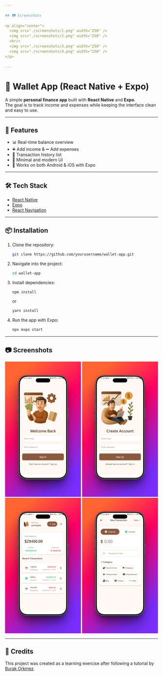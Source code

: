 ```yaml
---

## 📷 Screenshots

<p align="center">
  <img src="./screenshots/1.png" width="250" />
  <img src="./screenshots/2.png" width="250" />
  <br/>
  <img src="./screenshots/3.png" width="250" />
  <img src="./screenshots/4.png" width="250" />
</p>

---
```


# 💸 Wallet App (React Native + Expo)

A simple **personal finance app** built with **React Native** and **Expo**.  
The goal is to track income and expenses while keeping the interface clean and easy to use.  

---

## 🚀 Features
- 📊 Real-time balance overview  
- ➕ Add income & ➖ Add expenses  
- 📜 Transaction history list  
- 🎨 Minimal and modern UI  
- 📱 Works on both Android & iOS with Expo  

---

## 🛠️ Tech Stack
- [React Native](https://reactnative.dev/)  
- [Expo](https://expo.dev/)  
- [React Navigation](https://reactnavigation.org/)  

---

## 📦 Installation
1. Clone the repository:
   ```bash
   git clone https://github.com/yourusername/wallet-app.git
   ```
2. Navigate into the project:
   ```bash
   cd wallet-app
   ```
3. Install dependencies:
   ```bash
   npm install
   ```
   or
   ```bash
   yarn install
   ```
4. Run the app with Expo:
   ```bash
   npx expo start
   ```

---

## 📷 Screenshots

<p align="center">
  <img src="./screenshots/1.png" width="250" />
  <img src="./screenshots/2.png" width="250" />
  <br/>
  <img src="./screenshots/3.png" width="250" />
  <img src="./screenshots/4.png" width="250" />
</p>

---

## 🙌 Credits
This project was created as a learning exercise after following a tutorial by [Burak Orkmez](https://github.com/burakorkmez).  
